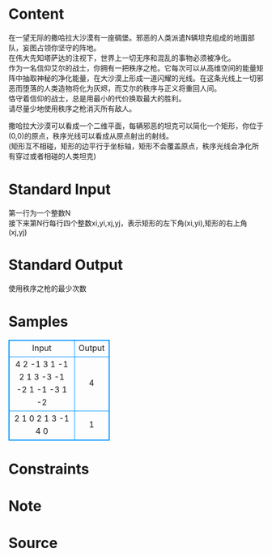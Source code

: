 
# Content

在一望无际的撒哈拉大沙漠有一座碉堡。邪恶的人类派遣N辆坦克组成的地面部队，妄图占领你坚守的阵地。  
在伟大先知塔萨达的注视下，世界上一切无序和混乱的事物必须被净化。  
作为一名信仰艾尔的战士，你拥有一把秩序之枪。它每次可以从高维空间的能量矩阵中抽取神秘的净化能量，在大沙漠上形成一道闪耀的光线。在这条光线上一切邪恶而堕落的人类造物将化为灰烬，而艾尔的秩序与正义将重回人间。  
恪守着信仰的战士，总是用最小的代价换取最大的胜利。  
请尽量少地使用秩序之枪消灭所有敌人。  

撒哈拉大沙漠可以看成一个二维平面，每辆邪恶的坦克可以简化一个矩形，你位于(0,0)的原点，秩序光线可以看成从原点射出的射线。  
(矩形互不相碰，矩形的边平行于坐标轴，矩形不会覆盖原点，秩序光线会净化所有穿过或者相碰的人类坦克)

# Standard Input

第一行为一个整数N  
接下来第N行每行四个整数xi,yi,xj,yj，表示矩形的左下角(xi,yi),矩形的右上角(xj,yj)

# Standard Output

使用秩序之枪的最少次数

# Samples

<style>
        table,table tr th, table tr td { border:1px solid #0094ff; }
        table { width: 200px; min-height: 25px; line-height: 25px; text-align: center; border-collapse: collapse;}   
    </style>
<table>
	<tr>
		<td>Input</td>
		<td>Output</td>
	</tr>
<tr><td>4
2 -1 3 1
-1 2 1 3
-3 -1 -2 1
-1 -3 1 -2</td><td>4</td></tr><tr><td>2
1 0 2 1
3 -1 4 0</td><td>1</td></tr></table>


# Constraints



# Note



# Source


